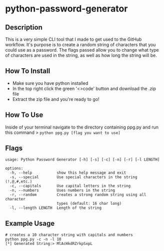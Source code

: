 <h1>python-password-generator</h1>

<h2>Description</h2>
<p>This is a very simple CLI tool that I made to get used to the GitHub workflow. It's purpose is to create a random string of characters that you could use as a password. The flags passed allow you to change what type of characters are used in the string, as well as how long the string will be.</p>

<h2>How To Install</h2>

- Make sure you have python installed
- In the top right click the green '<>code' button and download the .zip file
- Extract the zip file and you're ready to go!

<h2>How To Use</h2>

Inside of your terminal navigate to the directory containing ppg.py and run this command > `python ppg.py [flag you want to use]`

<h2>Flags</h2>

```
usage: Python Password Generator [-h] [-s] [-c] [-n] [-r] [-l LENGTH]

options:
  -h, --help           show this help message and exit
  -s, --special        Use special characters in the string (!,@,#,etc.)
  -c, --capitals       Use capital letters in the string
  -n, --numbers        Uses numbers in the string
  -r, --random         Creates a strong random string using all character
                       types (default: 16 char long)
  -l, --length LENGTH  Length of the string
```

<h2>Example Usage</h2>

```
# creates a 10 character string with capitals and numbers
python ppg.py -c -n -l 10 
[*] Generated String:> MlAcHkdRZrkpSxpL
```
